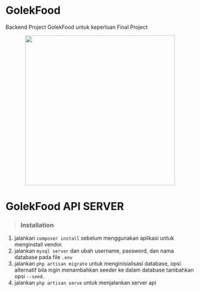 # GolekFood
Backend Project GolekFood untuk keperluan Final Project

<p align="center">
<a href="https://laravel.com" target="_blank"><img src="https://raw.githubusercontent.com/laravel/art/master/logo-lockup/5%20SVG/2%20CMYK/1%20Full%20Color/laravel-logolockup-cmyk-red.svg" width="400"></a></p>

# GolekFood API SERVER

>### Installation
1. jalankan `composer install` sebelum menggunakan aplikasi untuk menginstall vendor.
2. jalankan `mysql server` dan ubah username, password, dan nama database pada file `.env`
3. jalankan `php artisan migrate` untuk menginisialisasi database, opsi alternatif bila ingin menambahkan seeder ke dalam database tambahkan opsi `--seed`.
4. jalankan `php artisan serve` untuk menjalankan server api

